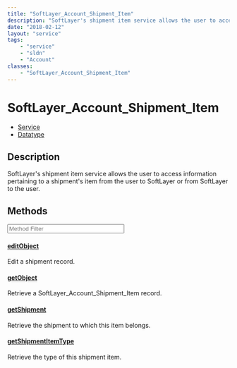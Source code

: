 ```yaml
---
title: "SoftLayer_Account_Shipment_Item"
description: "SoftLayer's shipment item service allows the user to access information pertaining to a shipment's item from the user to... "
date: "2018-02-12"
layout: "service"
tags:
    - "service"
    - "sldn"
    - "Account"
classes:
    - "SoftLayer_Account_Shipment_Item"
---
```

# SoftLayer_Account_Shipment_Item
<div id='service-datatype'>
    <ul id='sldn-reference-tabs'>
    <li id='service'> <a href='/reference/services/SoftLayer_Account_Shipment_Item' >Service</a></li>    <li id='datatype'> <a href='/reference/datatypes/SoftLayer_Account_Shipment_Item' >Datatype</a></li>
    </ul>
</div>

## Description


SoftLayer's shipment item service allows the user to access information pertaining to a shipment's item from the user to SoftLayer or from SoftLayer to the user. 



        
<div id="properties" class="content service-content">

## Methods

<div class="view-filters">
    <div class="clearfix">
        <div class="search-input-box">
            <input placeholder="Method Filter" onkeyup="titleSearch(inputId='edit-combine', divId='method-div', elementClass='method-row')" 
                type="text" id="edit-combine" value="" size="30" maxlength="128" class="form-text">
        </div>
    </div>
</div>

<div id="method-div">

<div class="method-row">

#### [editObject](/reference/services/SoftLayer_Account_Shipment_Item/editObject)
Edit a shipment record.

</div>

<div class="method-row">

#### [getObject](/reference/services/SoftLayer_Account_Shipment_Item/getObject)
Retrieve a SoftLayer_Account_Shipment_Item record.

</div>

<div class="method-row">

#### [getShipment](/reference/services/SoftLayer_Account_Shipment_Item/getShipment)
Retrieve the shipment to which this item belongs.

</div>

<div class="method-row">

#### [getShipmentItemType](/reference/services/SoftLayer_Account_Shipment_Item/getShipmentItemType)
Retrieve the type of this shipment item.

</div>
</div>

</div>

